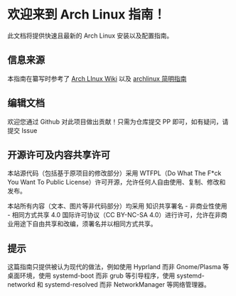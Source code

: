 # 欢迎来到 Arch Linux 指南！

此文档将提供快速且最新的 Arch Linux 安装以及配置指南。

## 信息来源

本指南在纂写时参考了 [Arch LInux Wiki](https://wiki.archlinuxcn.org/wiki/%E9%A6%96%E9%A1%B5) 以及 [archlinux 简明指南](https://arch.icekylin.online/guide/)

## 编辑文档

欢迎您通过 Github 对此项目做出贡献！只需为仓库提交 PP 即可，如有疑问，请提交 Issue

## 开源许可及内容共享许可

本站源代码（包括基于原项目的修改部分）采用 WTFPL（Do What The F*ck You Want To Public License）许可开源，允许任何人自由使用、复制、修改和发布。

本站所有内容（文本、图片等非代码部分）均采用 知识共享署名 - 非商业性使用 - 相同方式共享 4.0 国际许可协议（CC BY-NC-SA 4.0）进行许可，允许在非商业用途下自由共享和改编，须署名并以相同方式共享。

## 提示

这篇指南只提供被认为现代的做法，例如使用 Hyprland 而非 Gnome/Plasma 等桌面环境，使用 systemd-boot 而非 grub 等引导程序，使用 systemd-networkd 和 systemd-resolved 而非 NetworkManager 等网络管理器。